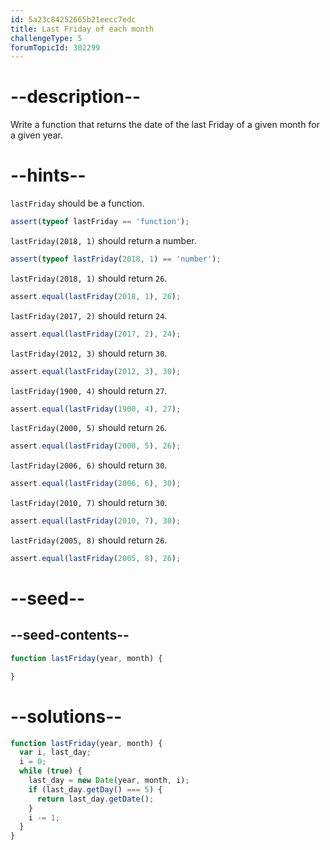 ```yaml
---
id: 5a23c84252665b21eecc7edc
title: Last Friday of each month
challengeType: 5
forumTopicId: 302299
---
```


# --description--

Write a function that returns the date of the last Friday of a given month for a given year.

# --hints--

`lastFriday` should be a function.

```js
assert(typeof lastFriday == 'function');
```

`lastFriday(2018, 1)` should return a number.

```js
assert(typeof lastFriday(2018, 1) == 'number');
```

`lastFriday(2018, 1)` should return `26`.

```js
assert.equal(lastFriday(2018, 1), 26);
```

`lastFriday(2017, 2)` should return `24`.

```js
assert.equal(lastFriday(2017, 2), 24);
```

`lastFriday(2012, 3)` should return `30`.

```js
assert.equal(lastFriday(2012, 3), 30);
```

`lastFriday(1900, 4)` should return `27`.

```js
assert.equal(lastFriday(1900, 4), 27);
```

`lastFriday(2000, 5)` should return `26`.

```js
assert.equal(lastFriday(2000, 5), 26);
```

`lastFriday(2006, 6)` should return `30`.

```js
assert.equal(lastFriday(2006, 6), 30);
```

`lastFriday(2010, 7)` should return `30`.

```js
assert.equal(lastFriday(2010, 7), 30);
```

`lastFriday(2005, 8)` should return `26`.

```js
assert.equal(lastFriday(2005, 8), 26);
```

# --seed--

## --seed-contents--

```js
function lastFriday(year, month) {

}
```

# --solutions--

```js
function lastFriday(year, month) {
  var i, last_day;
  i = 0;
  while (true) {
    last_day = new Date(year, month, i);
    if (last_day.getDay() === 5) {
      return last_day.getDate();
    }
    i -= 1;
  }
}
```
